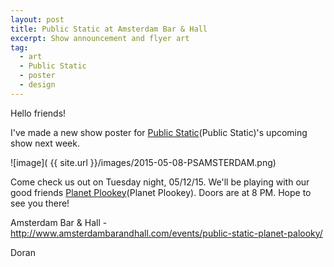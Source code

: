 ```yaml
---
layout: post
title: Public Static at Amsterdam Bar & Hall
excerpt: Show announcement and flyer art
tag:
  - art
  - Public Static
  - poster
  - design
---
```


Hello friends!

I've made a new show poster for [Public Static](Public Static)'s upcoming show next week.

![image]( {{ site.url }}/images/2015-05-08-PSAMSTERDAM.png)

Come check us out on Tuesday night, 05/12/15. We'll be playing with our good friends [Planet Plookey](Planet Plookey). Doors are at 8 PM. Hope to see you there!

Amsterdam Bar & Hall - http://www.amsterdambarandhall.com/events/public-static-planet-palooky/

Doran

[Public Static]: http://publicstaticband.com
[Planet Plookey]: https://www.facebook.com/PLANETPLOOKEY
